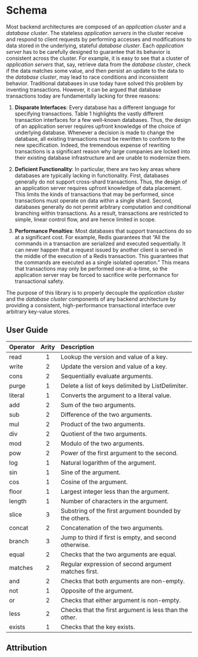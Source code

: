 # Schema
Most backend architectures are composed of an *application cluster* and a *database cluster*. The stateless *application servers* in the cluster receive and respond to client requests by performing accesses and modifications to data stored in the underlying, stateful *database cluster*. Each *application server* has to be carefully designed to guarantee that its behavior is consistent across the cluster. For example, it is easy to see that a cluster of *application servers* that, say, retrieve data from the *database cluster*, check if the data matches some value, and then persist an update to the data to the *database cluster*, may lead to race conditions and inconsistent behavior. Traditional databases in use today have solved this problem by inventing transactions. However, it can be argued that database transactions today are fundamentally lacking for three reasons:

1. __Disparate Interfaces__: Every database has a different language for specifying transactions. Table 1 highlights the vastly different transaction interfaces for a few well-known databases. Thus, the design of an application server requires upfront knowledge of the choice of underlying database. Whenever a decision is made to change the database, all existing transactions must be rewritten to conform to the new specification. Indeed, the tremendous expense of rewriting transactions is a significant reason why large companies are locked into their existing database infrastructure and are unable to modernize them.

2. __Deficient Functionality__: In particular, there are two key areas where databases are typically lacking in functionality. First, databases generally do not support cross-shard transactions. Thus, the design of an application server requires upfront knowledge of data placement. This limits the kinds of transactions that may be performed, since transactions must operate on data within a single shard. Second, databases generally do not permit arbitrary computation and conditional branching within transactions. As a result, transactions are restricted to simple, linear control flow, and are hence limited in scope. 

3. __Performance Penalties__: Most databases that support transactions do so at a significant cost. For example, Redis guarantees that “All the commands in a transaction are serialized and executed sequentially. It can never happen that a request issued by another client is served in the middle of the execution of a Redis transaction. This guarantees that the commands are executed as a single isolated operation.” This means that transactions may only be performed one-at-a-time, so the application server may be forced to sacrifice write performance for transactional safety.

The purpose of this library is to properly decouple the *application cluster* and the *database cluster* components of any backend architecture by providing a consistent, high-performance transactional interface over arbitrary key-value stores.

## User Guide

| Operator | Arity | Description                                            |
|:---------|:-----:|:-------------------------------------------------------|
| read     |   1   | Lookup the version and value of a key.                 |
| write    |   2   | Update the version and value of a key.                 |
| cons     |   2   | Sequentially evaluate arguments.                       |
| purge    |   1   | Delete a list of keys delimited by ListDelimiter.      |
| literal  |   1   | Converts the argument to a literal value.              |
| add      |   2   | Sum of the two arguments.                              |
| sub      |   2   | Difference of the two arguments.                       |
| mul      |   2   | Product of the two arguments.                          |
| div      |   2   | Quotient of the two arguments.                         |
| mod      |   2   | Modulo of the two arguments.                           |
| pow      |   2   | Power of the first argument to the second.             |
| log      |   1   | Natural logarithm of the argument.                     |
| sin      |   1   | Sine of the argument.                                  |
| cos      |   1   | Cosine of the argument.                                |
| floor    |   1   | Largest integer less than the argument.                |
| length   |   1   | Number of characters in the argument.                  |
| slice    |   3   | Substring of the first argument bounded by the others. |
| concat   |   2   | Concatenation of the two arguments.                    |
| branch   |   3   | Jump to third if first is empty, and second otherwise. |
| equal    |   2   | Checks that the two arguments are equal.               |
| matches  |   2   | Regular expression of second argument matches first.   |
| and      |   2   | Checks that both arguments are non-empty.              |
| not      |   1   | Opposite of the argument.                              |
| or       |   2   | Checks that either argument is non-empty.              |
| less     |   2   | Checks that the first argument is less than the other. |
| exists   |   1   | Checks that the key exists.                            |

## Attribution